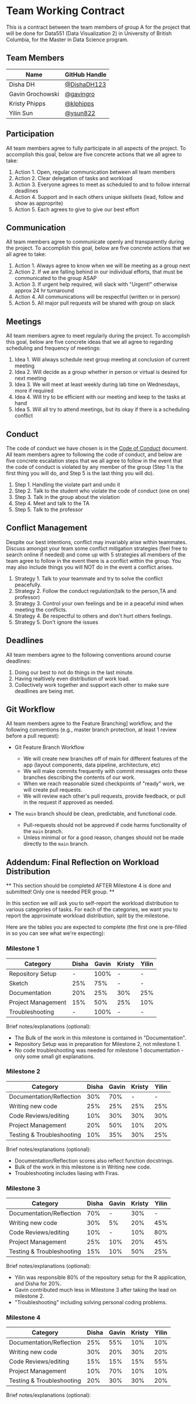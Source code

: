 # Team Working Contract

This is a contract between the team members of group A for the project that will be done for Data551 (Data Visualization 2) in University of British Columbia, for the Master in Data Science program.

## Team Members

| Name     | GitHub Handle                          |
|----------|----------------------------------------|
| Disha DH | [@DishaDH123](https://github.com/DishaDH123) |
| Gavin Grochowski  | [@gavingro](https://github.com/gavingro) |
| Kristy Phipps | [@klphipps](https://github.com/klphipps) |
| Yilin Sun | [@ysun822](https://github.com/ysun822) |

## Participation

All team members agree to fully participate in all aspects of the project.
To accomplish this goal, below are five concrete actions that we all agree to take:

1. Action 1. Open, regular communication between all team members 
2. Action 2. Clear delegation of tasks and workload
3. Action 3. Everyone agrees to meet as scheduled to and to follow internal deadlines
4. Action 4. Support and in each others unique skillsets (lead, follow and show as approprite)
5. Action 5. Each agrees to give to give our best effort

## Communication

All team members agree to communicate openly and transparently during the project.
To accomplish this goal, below are five concrete actions that we all agree to take:

1. Action 1. Always agree to know when we will be meeting as a group next
2. Action 2. If we are falling behind in our individual efforts, that must be communicated to the group ASAP
3. Action 3. If urgent help required, will slack with "Urgent!" otherwise approx 24 hr turnaround
4. Action 4. All communications will be respectful (written or in person)
5. Action 5. All major pull requests will be shared with group on slack

## Meetings

All team members agree to meet regularly during the project.
To accomplish this goal, below are five concrete ideas that we all agree to regarding scheduling and frequency of meetings:

1. Idea 1. Will always schedule next group meeting at conclusion of current meeting
2. Idea 2. Will decide as a group whether in person or virtual is desired for next meeting
3. Idea 3. We will meet at least weekly during lab time on Wednesdays, more if required
4. Idea 4. Will try to be efficient with our meeting and keep to the tasks at hand
5. Idea 5. Will all try to attend meetings, but its okay if there is a scheduling conflict

## Conduct

The code of conduct we have chosen is in the [Code of Conduct](./CODE_OF_CONDUCT.md) document.
All team members agree to following the code of conduct, and below are five concrete escalation steps that we all agree to follow in the event that the code of conduct is violated by any member of the group (Step 1 is the first thing you will do, and Step 5 is the last thing you will do).

1. Step 1. Handling the violate part and undo it 
2. Step 2. Talk to the student who violate the code of conduct (one on one)
3. Step 3. Talk in the group about the violation
4. Step 4. Meet and talk to the TA
5. Step 5. Talk to the professor


## Conflict Management

Despite our best intentions, conflict may invariably arise within teammates.
Discuss amongst your team some conflict mitigation strategies (feel free to search online if needed) and come up with 5 strategies all members of the team agree to follow in the event there is a conflict within the group.
You may also include things you will NOT do in the event a conflict arises.

1. Strategy 1. Talk to your teammate and try to solve the conflict peacefully. 
2. Strategy 2. Follow the conduct regulation(talk to the person,TA and professor)
3. Strategy 3. Control your own feelings and be in a peaceful mind when meeting the conflicts. 
4. Strategy 4. Be respectful to others and don't hurt others feelings.  
5. Strategy 5. Don't ignore the issues

## Deadlines

All team members agree to the following conventions around course deadlines:

1. Doing our best to not do things in the last minute.
2. Having realtively even distribution of work load.
3. Collectively work together and support each other to make sure deadlines are being met.

## Git Workflow

All team members agree to the Feature Branching] workflow, and the following conventions (e.g., master branch protection, at least 1 review before a pull request):

* Git Feature Branch Workflow
    * We will create new branches off of main for different features of the app (layout components, data pipeline, architecture, etc)
    * We will make commits frequently with commit messages onto these branches describing the contents of our work.
    * When we reach reasonable sized checkpoints of "ready" work, we will create pull requests.
    * We will review each other's pull requests, provide feedback, or pull in the request if approved as needed.

* The `main` branch should be clean, predictable, and functional code. 
    * Pull-requests should not be approved if code harms functionality of the `main` branch.
    * Unless minimal or for a good reason, changes should not be made directly to the `main` branch.

## Addendum: Final Reflection on Workload Distribution

** This section should be completed AFTER Milestone 4 is done and submitted! Only one is needed PER group. **

In this section we will ask you to self-report the workload distribution to various categories of tasks.
For each of the categories, we want you to report the approximate workload distribution, split by the milestone.

Here are the tables you are expected to complete (the first one is pre-filled in so you can see what we're expecting):

### Milestone 1

| Category           | Disha         | Gavin         | Kristy        | Yilin         |
|--------------------|---------------|---------------|---------------|---------------|
| Repository Setup   | -             | 100%          | -             | -             |
| Sketch             | 25%           | 75%           | -             | -             |
| Documentation      | 20%           | 25%           | 30%           | 25%           |
| Project Management | 15%           | 50%           | 25%           | 10%           |
| Troubleshooting    | -             | 100%          | -             | -             |

Brief notes/explanations (optional):
- The Bulk of the work in this milestone is contained in "Documentation".
- Repository Setup was in preparation for Milestone 2, not milestone 1.
- No code troubleshooting was needed for milestone 1 documentation - only some small git explanations.

### Milestone 2

| Category                  | Disha         | Gavin         | Kristy        | Yilin         |
|---------------------------|---------------|---------------|---------------|---------------|
| Documentation/Reflection  | 30%           | 70%           | -             | -             |
| Writing new code          | 25%           | 25%           | 25%           | 25%           |
| Code Reviews/editing      | 10%           | 30%           | 30%           | 30%           |
| Project Management        | 20%           | 50%           | 10%           | 20%           |
| Testing & Troubleshooting | 10%           | 35%           | 30%           | 25%           |

Brief notes/explanations (optional):
* Documentation/Reflection scores also reflect function docstrings.
* Bulk of the work in this milestone is in Writing new code.
* Troubleshooting includes liasing with Firas.


### Milestone 3

| Category                  | Disha         | Gavin         | Kristy        | Yilin         |
|---------------------------|---------------|---------------|---------------|---------------|
| Documentation/Reflection  | 70%           | -             | 30%           | -             |
| Writing new code          | 30%           | 5%            | 20%           | 45%           |
| Code Reviews/editing      | 10%           | -             | 10%           | 80%           |
| Project Management        | 25%           | 10%           | 20%           | 45%           |
| Testing & Troubleshooting | 15%           | 10%           | 50%           | 25%           |

Brief notes/explanations (optional):
- Yilin was responsible 80% of the repository setup for the R application, and Disha for 20%.
- Gavin contributed much less in Milestone 3 after taking the lead on milestone 2.
- "Troubleshooting" including solving personal coding problems.

### Milestone 4

| Category                  | Disha         | Gavin         | Kristy        | Yilin         |
|---------------------------|---------------|---------------|---------------|---------------|
| Documentation/Reflection  | 25%           | 55%           | 10%           | 10%           |
| Writing new code          | 30%           | 20%           | 30%           | 20%           |
| Code Reviews/editing      | 15%           | 15%           | 15%           | 55%           |
| Project Management        | 10%           | 70%           | 10%           | 10%           |
| Testing & Troubleshooting | 20%           | 30%           | 30%           | 20%           |

Brief notes/explanations (optional):

